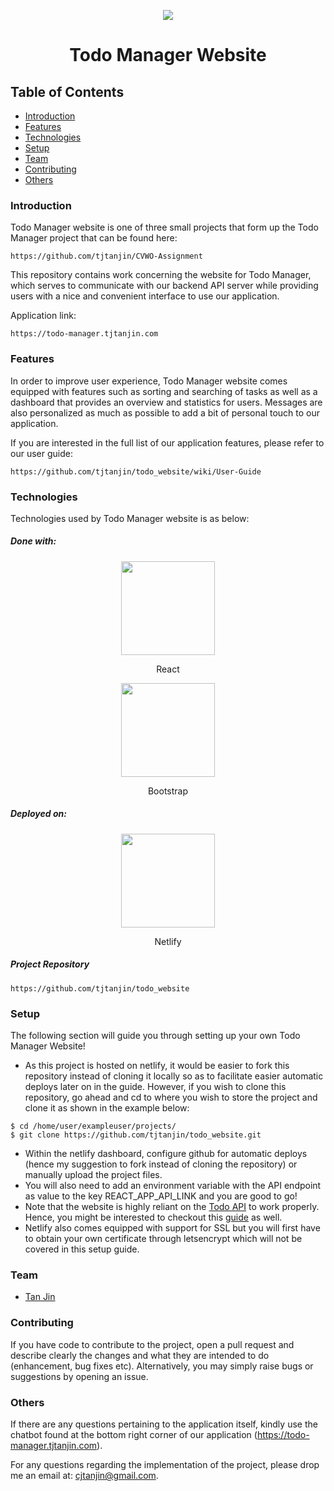 <p align="center">
  <img src="https://i.imgur.com/5vut1a3.png" />
  <h1 align="center">Todo Manager Website</h1>
</p>

## Table of Contents
* [Introduction](#introduction)
* [Features](#features)
* [Technologies](#technologies)
* [Setup](#setup)
* [Team](#team)
* [Contributing](#contributing)
* [Others](#others)

### Introduction
Todo Manager website is one of three small projects that form up the Todo Manager project that can be found here:
```
https://github.com/tjtanjin/CVWO-Assignment
```
This repository contains work concerning the website for Todo Manager, which serves to communicate with our backend API server while providing users with a nice and convenient interface to use our application.

Application link:
```
https://todo-manager.tjtanjin.com
```

### Features
In order to improve user experience, Todo Manager website comes equipped with features such as sorting and searching of tasks as well as a dashboard that provides an overview and statistics for users. Messages are also personalized as much as possible to add a bit of personal touch to our application.

If you are interested in the full list of our application features, please refer to our user guide:
```
https://github.com/tjtanjin/todo_website/wiki/User-Guide
```

### Technologies
Technologies used by Todo Manager website is as below:
##### Done with:

<p align="center">
  <img height="150" width="150" src="https://cdn4.iconfinder.com/data/icons/logos-3/600/React.js_logo-512.png" />
</p>
<p align="center">
React
</p>
<p align="center">
  <img height="150" width="150" src="https://img.icons8.com/color/240/000000/bootstrap.png" />
</p>
<p align="center">
Bootstrap
</p>

##### Deployed on:
<p align="center">
  <img height="150" width="150" src="https://www.netlify.com/img/press/logos/logomark.png" />
</p>
<p align="center">
Netlify
</p>

##### Project Repository
```
https://github.com/tjtanjin/todo_website
```

### Setup
The following section will guide you through setting up your own Todo Manager Website!
* As this project is hosted on netlify, it would be easier to fork this repository instead of cloning it locally so as to facilitate easier automatic deploys later on in the guide. However, if you wish to clone this repository, go ahead and cd to where you wish to store the project and clone it as shown in the example below:
```
$ cd /home/user/exampleuser/projects/
$ git clone https://github.com/tjtanjin/todo_website.git
```
* Within the netlify dashboard, configure github for automatic deploys (hence my suggestion to fork instead of cloning the repository) or manually upload the project files.
* You will also need to add an environment variable with the API endpoint as value to the key REACT_APP_API_LINK and you are good to go!
* Note that the website is highly reliant on the [Todo API](https://github.com/tjtanjin/todo_api) to work properly. Hence, you might be interested to checkout this [guide](https://github.com/tjtanjin/todo_api#setup) as well.
* Netlify also comes equipped with support for SSL but you will first have to obtain your own certificate through letsencrypt which will not be covered in this setup guide.

### Team
* [Tan Jin](https://github.com/tjtanjin)

### Contributing
If you have code to contribute to the project, open a pull request and describe clearly the changes and what they are intended to do (enhancement, bug fixes etc). Alternatively, you may simply raise bugs or suggestions by opening an issue.
### Others
If there are any questions pertaining to the application itself, kindly use the chatbot found at the bottom right corner of our application (https://todo-manager.tjtanjin.com).

For any questions regarding the implementation of the project, please drop me an email at: cjtanjin@gmail.com.
